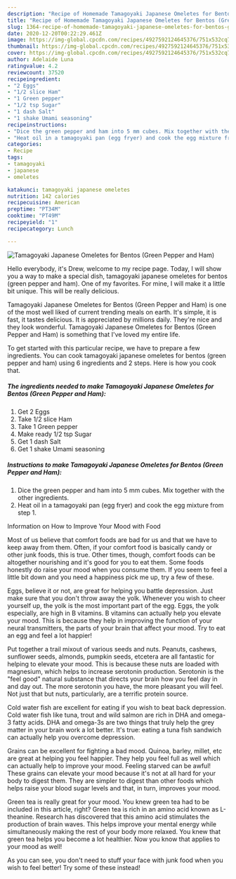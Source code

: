 ```yaml
---
description: "Recipe of Homemade Tamagoyaki Japanese Omeletes for Bentos (Green Pepper and Ham)"
title: "Recipe of Homemade Tamagoyaki Japanese Omeletes for Bentos (Green Pepper and Ham)"
slug: 1364-recipe-of-homemade-tamagoyaki-japanese-omeletes-for-bentos-green-pepper-and-ham
date: 2020-12-20T00:22:29.461Z
image: https://img-global.cpcdn.com/recipes/4927592124645376/751x532cq70/tamagoyaki-japanese-omeletes-for-bentos-green-pepper-and-ham-recipe-main-photo.jpg
thumbnail: https://img-global.cpcdn.com/recipes/4927592124645376/751x532cq70/tamagoyaki-japanese-omeletes-for-bentos-green-pepper-and-ham-recipe-main-photo.jpg
cover: https://img-global.cpcdn.com/recipes/4927592124645376/751x532cq70/tamagoyaki-japanese-omeletes-for-bentos-green-pepper-and-ham-recipe-main-photo.jpg
author: Adelaide Luna
ratingvalue: 4.2
reviewcount: 37520
recipeingredient:
- "2 Eggs"
- "1/2 slice Ham"
- "1 Green pepper"
- "1/2 tsp Sugar"
- "1 dash Salt"
- "1 shake Umami seasoning"
recipeinstructions:
- "Dice the green pepper and ham into 5 mm cubes. Mix together with the other ingredients."
- "Heat oil in a tamagoyaki pan (egg fryer) and cook the egg mixture from step 1."
categories:
- Recipe
tags:
- tamagoyaki
- japanese
- omeletes

katakunci: tamagoyaki japanese omeletes 
nutrition: 142 calories
recipecuisine: American
preptime: "PT34M"
cooktime: "PT49M"
recipeyield: "1"
recipecategory: Lunch

---
```



![Tamagoyaki Japanese Omeletes for Bentos (Green Pepper and Ham)](https://img-global.cpcdn.com/recipes/4927592124645376/751x532cq70/tamagoyaki-japanese-omeletes-for-bentos-green-pepper-and-ham-recipe-main-photo.jpg)

Hello everybody, it's Drew, welcome to my recipe page. Today, I will show you a way to make a special dish, tamagoyaki japanese omeletes for bentos (green pepper and ham). One of my favorites. For mine, I will make it a little bit unique. This will be really delicious.

Tamagoyaki Japanese Omeletes for Bentos (Green Pepper and Ham) is one of the most well liked of current trending meals on earth. It's simple, it is fast, it tastes delicious. It is appreciated by millions daily. They're nice and they look wonderful. Tamagoyaki Japanese Omeletes for Bentos (Green Pepper and Ham) is something that I've loved my entire life.




To get started with this particular recipe, we have to prepare a few ingredients. You can cook tamagoyaki japanese omeletes for bentos (green pepper and ham) using 6 ingredients and 2 steps. Here is how you cook that.

<!--inarticleads1-->

##### The ingredients needed to make Tamagoyaki Japanese Omeletes for Bentos (Green Pepper and Ham):

1. Get 2 Eggs
1. Take 1/2 slice Ham
1. Take 1 Green pepper
1. Make ready 1/2 tsp Sugar
1. Get 1 dash Salt
1. Get 1 shake Umami seasoning




<!--inarticleads2-->

##### Instructions to make Tamagoyaki Japanese Omeletes for Bentos (Green Pepper and Ham):

1. Dice the green pepper and ham into 5 mm cubes. Mix together with the other ingredients.
1. Heat oil in a tamagoyaki pan (egg fryer) and cook the egg mixture from step 1.




Information on How to Improve Your Mood with Food


Most of us believe that comfort foods are bad for us and that we have to keep away from them. Often, if your comfort food is basically candy or other junk foods, this is true. Other times, though, comfort foods can be altogether nourishing and it's good for you to eat them. Some foods honestly do raise your mood when you consume them. If you seem to feel a little bit down and you need a happiness pick me up, try a few of these.

Eggs, believe it or not, are great for helping you battle depression. Just make sure that you don't throw away the yolk. Whenever you wish to cheer yourself up, the yolk is the most important part of the egg. Eggs, the yolk especially, are high in B vitamins. B vitamins can actually help you elevate your mood. This is because they help in improving the function of your neural transmitters, the parts of your brain that affect your mood. Try to eat an egg and feel a lot happier!

Put together a trail mixout of various seeds and nuts. Peanuts, cashews, sunflower seeds, almonds, pumpkin seeds, etcetera are all fantastic for helping to elevate your mood. This is because these nuts are loaded with magnesium, which helps to increase serotonin production. Serotonin is the "feel good" natural substance that directs your brain how you feel day in and day out. The more serotonin you have, the more pleasant you will feel. Not just that but nuts, particularly, are a terrific protein source.

Cold water fish are excellent for eating if you wish to beat back depression. Cold water fish like tuna, trout and wild salmon are rich in DHA and omega-3 fatty acids. DHA and omega-3s are two things that truly help the grey matter in your brain work a lot better. It's true: eating a tuna fish sandwich can actually help you overcome depression. 

Grains can be excellent for fighting a bad mood. Quinoa, barley, millet, etc are great at helping you feel happier. They help you feel full as well which can actually help to improve your mood. Feeling starved can be awful! These grains can elevate your mood because it's not at all hard for your body to digest them. They are simpler to digest than other foods which helps raise your blood sugar levels and that, in turn, improves your mood.

Green tea is really great for your mood. You knew green tea had to be included in this article, right? Green tea is rich in an amino acid known as L-theanine. Research has discovered that this amino acid stimulates the production of brain waves. This helps improve your mental energy while simultaneously making the rest of your body more relaxed. You knew that green tea helps you become a lot healthier. Now you know that applies to your mood as well!

As you can see, you don't need to stuff your face with junk food when you wish to feel better! Try some of these instead!


